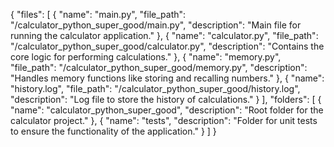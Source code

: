 {
  "files": [
    {
      "name": "main.py",
      "file_path": "/calculator_python_super_good/main.py",
      "description": "Main file for running the calculator application."
    },
    {
      "name": "calculator.py",
      "file_path": "/calculator_python_super_good/calculator.py",
      "description": "Contains the core logic for performing calculations."
    },
    {
      "name": "memory.py",
      "file_path": "/calculator_python_super_good/memory.py",
      "description": "Handles memory functions like storing and recalling numbers."
    },
    {
      "name": "history.log",
      "file_path": "/calculator_python_super_good/history.log",
      "description": "Log file to store the history of calculations."
    }
  ],
  "folders": [
    {
      "name": "calculator_python_super_good",
      "description": "Root folder for the calculator project."
    },
    {
      "name": "tests",
      "description": "Folder for unit tests to ensure the functionality of the application."
    }
  ]
}